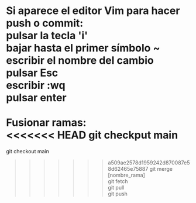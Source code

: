 Si aparece el editor Vim para hacer push o commit: <br>
pulsar la tecla 'i'<br>
bajar hasta el primer símbolo ~<br>
escribir el nombre del cambio<br>
pulsar Esc<br>
escribir :wq<br>
pulsar enter<br>
<br>
Fusionar ramas:<br>
<<<<<<< HEAD
git checkput main<br>
=======
git checkout main<br>
>>>>>>> a509ae2578d1959242d870087e58d62465e75887
git merge [nombre_rama]<br>
git fetch<br>
git pull<br>
git push<br>
